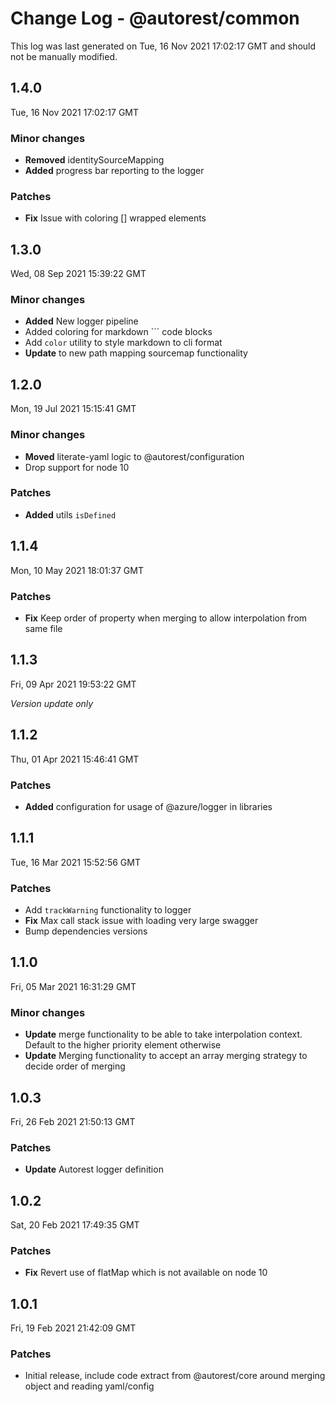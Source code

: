# Change Log - @autorest/common

This log was last generated on Tue, 16 Nov 2021 17:02:17 GMT and should not be manually modified.

## 1.4.0
Tue, 16 Nov 2021 17:02:17 GMT

### Minor changes

- **Removed** identitySourceMapping
- **Added** progress bar reporting to the logger

### Patches

- **Fix** Issue with coloring [] wrapped elements

## 1.3.0
Wed, 08 Sep 2021 15:39:22 GMT

### Minor changes

- **Added** New logger pipeline
- Added coloring for markdown ``` code blocks
- Add `color` utility to style markdown to cli format
- **Update** to new path mapping sourcemap functionality

## 1.2.0
Mon, 19 Jul 2021 15:15:41 GMT

### Minor changes

- **Moved** literate-yaml logic to @autorest/configuration
- Drop support for node 10

### Patches

- **Added** utils `isDefined`

## 1.1.4
Mon, 10 May 2021 18:01:37 GMT

### Patches

- **Fix** Keep order of property when merging to allow interpolation from same file

## 1.1.3
Fri, 09 Apr 2021 19:53:22 GMT

_Version update only_

## 1.1.2
Thu, 01 Apr 2021 15:46:41 GMT

### Patches

- **Added** configuration for usage of @azure/logger in libraries

## 1.1.1
Tue, 16 Mar 2021 15:52:56 GMT

### Patches

- Add `trackWarning` functionality to logger
- **Fix** Max call stack issue with loading very large swagger
- Bump dependencies versions

## 1.1.0
Fri, 05 Mar 2021 16:31:29 GMT

### Minor changes

- **Update** merge functionality to be able to take interpolation context. Default to the higher priority element otherwise
- **Update** Merging functionality to accept an array merging strategy to decide order of merging

## 1.0.3
Fri, 26 Feb 2021 21:50:13 GMT

### Patches

- **Update** Autorest logger definition

## 1.0.2
Sat, 20 Feb 2021 17:49:35 GMT

### Patches

- **Fix** Revert use of flatMap which is not available on node 10

## 1.0.1
Fri, 19 Feb 2021 21:42:09 GMT

### Patches

- Initial release, include code extract from @autorest/core around merging object and reading yaml/config

